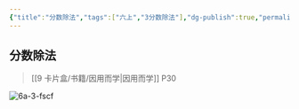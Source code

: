 ```yaml
---
{"title":"分数除法","tags":["六上","3分数除法"],"dg-publish":true,"permalink":"/5 课时设计/6a 分数除法/","dgPassFrontmatter":true,"noteIcon":""}
---
```



## 分数除法

> [[9 卡片盒/书籍/因用而学\|因用而学]] P30

![6a-3-fscf](https://r2.edui123.com/2024/02/6a-3-fscf.jpg)